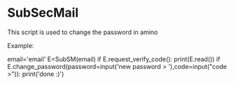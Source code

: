 # SubSecMail
This script is used to change the password in amino 


Example:






email='email'
E=SubSM(email)
if E.request_verify_code():
print(E.read())
if E.change_password(password=input('new password > '),code=input("code >")):
print('done :)')
